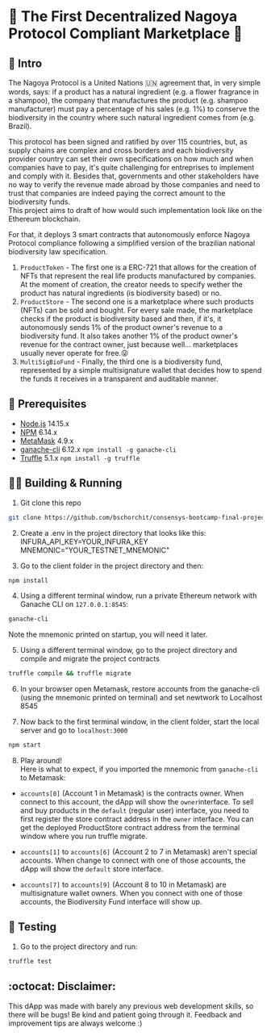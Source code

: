 # :deciduous_tree: The First Decentralized Nagoya Protocol Compliant Marketplace :deciduous_tree: 
## :book: Intro
The Nagoya Protocol is a United Nations :united_nations: agreement that, in very simple words, says: if a product has a natural ingredient (e.g. a flower fragrance in a shampoo), the company that manufactures the product (e.g. shampoo manufacturer) must pay a percentage of his sales (e.g. 1%) to conserve the biodiversity in the country where such natural ingredient comes from (e.g. Brazil).  
  
This protocol has been signed and ratified by over 115 countries, but, as supply chains are complex and cross borders and each biodiversity provider country can set their own specifications on how much and when companies have to pay, it's quite challenging for entreprises to implement and comply with it. Besides that, governments and other stakeholders have no way to verify the revenue made abroad by those companies and need to trust that companies are indeed paying the correct amount to the biodiversity funds.  
This project aims to draft of how would such implementation look like on the Ethereum blockchain.  
  
For that, it deploys 3 smart contracts that autonomously enforce Nagoya Protocol compliance following a simplified version of the brazilian national biodiversity law specification.   
1. `ProductToken` - The first one is a ERC-721 that allows for the creation of NFTs that represent the real life products manufactured by companies. At the moment of creation, the creator needs to specify wether the product has natural ingredients (is biodiversity based) or no.  
2. `ProductStore` - The second one is a marketplace where such products (NFTs) can be sold and bought. For every sale made, the marketplace checks if the product is biodiversity based and then, if it's, it autonomously sends 1% of the product owner's revenue to a biodiversity fund. It also takes another 1% of the product owner's revenue for the contract owner, just because well... marketplaces usually never operate for free.:stuck_out_tongue_winking_eye:  
3. `MultiSigBioFund` - Finally, the third one is a biodiversity fund, represented by a simple multisignature wallet that decides how to spend the funds it receives in a transparent and auditable manner.


## :electric_plug: Prerequisites

- [Node.js](https://nodejs.org) 14.15.x
- [NPM](https://npm.org) 6.14.x
- [MetaMask](https://metamask.io/) 4.9.x
- [ganache-cli](https://github.com/trufflesuite/ganache-cli) 6.12.x `npm install -g ganache-cli`
- [Truffle](https://truffleframework.com/) 5.1.x `npm install -g truffle`

## :woman_technologist: Building & Running

1. Git clone this repo 

```bash
git clone https://github.com/bschorchit/consensys-bootcamp-final-project.git
```

2. Create a .env in the project directory that looks like this:  
INFURA_API_KEY=YOUR_INFURA_KEY  
MNEMONIC="YOUR_TESTNET_MNEMONIC"

3. Go to the client folder in the project directory and then:

```bash
npm install
```

4. Using a different terminal window, run a private Ethereum network with Ganache CLI on `127.0.0.1:8545`:

```bash
ganache-cli
```

Note the mnemonic printed on startup, you will need it later.

5. Using a different terminal window, go to the project directory and compile and migrate the project contracts

```bash
truffle compile && truffle migrate
```

6. In your browser open Metamask, restore accounts from the ganache-cli (using the mnemonic printed on terminal) and set newtwork to Localhost 8545

7. Now back to the first terminal window, in the client folder, start the local server and go to `localhost:3000`

```bash
npm start
```

8. Play around!  
Here is what to expect, if you imported the mnemonic from `ganache-cli` to Metamask:  

- `accounts[0]` (Account 1 in Metamask) is the contracts owner. When connect to this account, the dApp will show the `owner`interface. To sell and buy products in the `default` (regular user) interface, you need to first register the store contract address in the `owner` interface. You can get the deployed ProductStore contract address from the terminal window where you run truffle migrate.  

- `accounts[1]` to `accounts[6]` (Account 2 to 7 in Metamask)  aren't special accounts. When change to connect with one of those accounts, the dApp will show the `default` store interface.  

- `accounts[7]` to `accounts[9]` (Account 8 to 10 in Metamask) are multisignature wallet owners. When you connect with one of those accounts, the Biodiversity Fund interface will show up.  


## :triangular_flag_on_post: Testing

1. Go to the project directory and run:

```bash
truffle test
```
  
## :octocat: Disclaimer: 
This dApp was made with barely any previous web development skills, so there will be bugs! Be kind and patient going through it.
Feedback and improvement tips are always welcome :)

